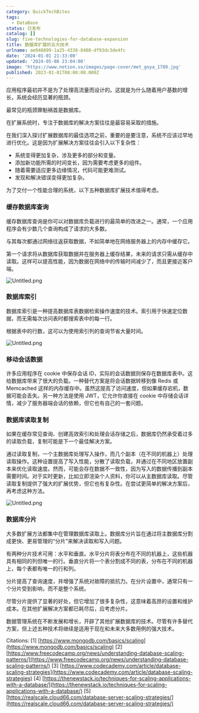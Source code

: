 ```yaml
---
category: QuickTechBites
tags:
  - DataBase
status: 已发布
catalog: []
slug: five-technologies-for-database-expansion
title: 数据库扩展的五大技术
urlname: ae048899-1a25-4338-8408-df93dc3de4fc
date: '2024-01-01 21:33:00'
updated: '2024-05-08 23:04:00'
image: 'https://www.notion.so/images/page-cover/met_goya_1789.jpg'
published: 2023-01-01T08:00:00.000Z
---
```


应用程序最初并不是为了处理高流量而设计的。这就是为什么随着用户基数的增长，系统会经历显著的瓶颈。


最常见的瓶颈罪魁祸首是数据库。


在扩展系统时，专注于数据库的解决方案往往是最容易采取的措施。


在我们深入探讨扩展数据库的最佳选项之前，重要的是要注意，系统不应该过早地进行优化。这是因为扩展解决方案往往会引入以下复杂性：

- 系统变得更加复杂，涉及更多的部分和变量。
- 添加新功能所需的时间变长，因为需要考虑更多的组件。
- 随着需要适应更多边缘情况，代码可能更难测试。
- 发现和解决错误变得更加复杂。

为了交付一个性能合理的系统，以下五种数据库扩展技术值得考虑。


### **缓存数据库查询**


缓存数据库查询是你可以对数据库负载进行的最简单的改进之一。通常，一个应用程序会有少数几个查询构成了请求的大多数。


与其每次都通过网络往返获取数据，不如简单地在网络服务器上的内存中缓存它。


第一个请求将从数据库获取数据并在服务器上缓存结果，未来的请求只需从缓存中读取。这样可以提高性能，因为数据在网络中的传输时间减少了，而且更接近客户端。


![Untitled.png](https://prod-files-secure.s3.us-west-2.amazonaws.com/5d24fe63-e567-4804-86f9-9fdc62e13082/90ccd300-8cb4-4392-a93f-76f7d0b7f352/Untitled.png?X-Amz-Algorithm=AWS4-HMAC-SHA256&X-Amz-Content-Sha256=UNSIGNED-PAYLOAD&X-Amz-Credential=ASIAZI2LB466WRFAT2YZ%2F20250313%2Fus-west-2%2Fs3%2Faws4_request&X-Amz-Date=20250313T053841Z&X-Amz-Expires=3600&X-Amz-Security-Token=IQoJb3JpZ2luX2VjEIX%2F%2F%2F%2F%2F%2F%2F%2F%2F%2FwEaCXVzLXdlc3QtMiJHMEUCIEMWD6dK2XRSe6pZX01Sur4XKotsa4%2BThZLz%2B7vFp2oCAiEA1mSMdpY%2FsOWaRBRPhyJ0L8%2B4NOqf7WeQyID9ujWA%2FmwqiAQIzv%2F%2F%2F%2F%2F%2F%2F%2F%2F%2FARAAGgw2Mzc0MjMxODM4MDUiDG4LaBiC6Ka4%2BaytcircA09JpX1YNK6AWyWKj54Hcks2EpVI1rQIgLijqqwkKXe8G1py2YAu71wRjZZZROuqIf%2BogKlvgUUV68BjbPCwPLVAzVdIYsI7UswyFeMdiqK3cQr2JFNJDsXX2wBLKG1YZIqT3v5lyPlgMco%2BBfTiErhCd9Dgin4OIHJvgDhfpqoQAb%2FYzXrCvfde49x7U%2Biq7k4n4rEU6qYuPTppe2I98mOXtISQXgjy0pH30vPp4n3sCIJWfld9JWCh2iU9mOVk5Sh2SD9xvnTAOPy165W4%2FTQANot5pivvhWd5t%2Fk2tkL5GDxTOp56ZU9Ndiji3Vd8tghasmHtgYF6fks%2FC2wZQi%2BJNKP8kj9LHImHiXoS1eVJ%2FOr%2FM7MPHGLU5XR0kFekPZCAscXol1%2FeclhYQSl7TjseyVL6x96xn9rnG2lA4TcS24JF1tqA6PJAu8g6%2F4lQMi4pixzk9McDmfZnWdvhcC23vUKmjXw7p7OaRZKr4sPGlq4sIcBoFHOpvFl3LGxtVrWKH3estXYQnuW4Gx%2FPVOhQAPtkdbSm7D%2FJCSA4de9QgIUsxHIOPzGsd0i8xiR%2FTEliWxOR2B15YsooADiMVG9dnKljvpOX0qFCDtvcMwPdErKiymBrZHz1lSdjML3Pyb4GOqUByU3mmhbDjJzyJ%2BLsNardXbTCZ0eWUoRWLZSJ7YVEagowi276%2B%2BGhPs8IfrdehNzC3HVnQI6vdSTUdzRhHL6gzNYn2ruOB1%2FpP%2FDcTA1HSO2S6OovIjGfYzM5v7AVKHzXWNFBdxBttE5drG%2FfsUcQuil7VYyD4jpEDRTPxsi3lygBKRXB6ep1%2F2tWp3BqkKmtNfJgTJGmWdrRU2qEj04saHZTVDSQ&X-Amz-Signature=3035cc769bd4f3b623e6c9bfc7314be564ad621507d1c3247d4fd764b7dd64fd&X-Amz-SignedHeaders=host&x-id=GetObject)


### **数据库索引**


数据库索引是一种提高数据库表数据检索操作速度的技术。索引用于快速定位数据，而无需每次访问表时都搜索表中的每一行。


根据表中的行数，这可以为使用索引列的查询节省大量时间。


![Untitled.png](https://prod-files-secure.s3.us-west-2.amazonaws.com/5d24fe63-e567-4804-86f9-9fdc62e13082/d4109739-24f9-4adf-abd6-8eec0d12f3c8/Untitled.png?X-Amz-Algorithm=AWS4-HMAC-SHA256&X-Amz-Content-Sha256=UNSIGNED-PAYLOAD&X-Amz-Credential=ASIAZI2LB466WRFAT2YZ%2F20250313%2Fus-west-2%2Fs3%2Faws4_request&X-Amz-Date=20250313T053841Z&X-Amz-Expires=3600&X-Amz-Security-Token=IQoJb3JpZ2luX2VjEIX%2F%2F%2F%2F%2F%2F%2F%2F%2F%2FwEaCXVzLXdlc3QtMiJHMEUCIEMWD6dK2XRSe6pZX01Sur4XKotsa4%2BThZLz%2B7vFp2oCAiEA1mSMdpY%2FsOWaRBRPhyJ0L8%2B4NOqf7WeQyID9ujWA%2FmwqiAQIzv%2F%2F%2F%2F%2F%2F%2F%2F%2F%2FARAAGgw2Mzc0MjMxODM4MDUiDG4LaBiC6Ka4%2BaytcircA09JpX1YNK6AWyWKj54Hcks2EpVI1rQIgLijqqwkKXe8G1py2YAu71wRjZZZROuqIf%2BogKlvgUUV68BjbPCwPLVAzVdIYsI7UswyFeMdiqK3cQr2JFNJDsXX2wBLKG1YZIqT3v5lyPlgMco%2BBfTiErhCd9Dgin4OIHJvgDhfpqoQAb%2FYzXrCvfde49x7U%2Biq7k4n4rEU6qYuPTppe2I98mOXtISQXgjy0pH30vPp4n3sCIJWfld9JWCh2iU9mOVk5Sh2SD9xvnTAOPy165W4%2FTQANot5pivvhWd5t%2Fk2tkL5GDxTOp56ZU9Ndiji3Vd8tghasmHtgYF6fks%2FC2wZQi%2BJNKP8kj9LHImHiXoS1eVJ%2FOr%2FM7MPHGLU5XR0kFekPZCAscXol1%2FeclhYQSl7TjseyVL6x96xn9rnG2lA4TcS24JF1tqA6PJAu8g6%2F4lQMi4pixzk9McDmfZnWdvhcC23vUKmjXw7p7OaRZKr4sPGlq4sIcBoFHOpvFl3LGxtVrWKH3estXYQnuW4Gx%2FPVOhQAPtkdbSm7D%2FJCSA4de9QgIUsxHIOPzGsd0i8xiR%2FTEliWxOR2B15YsooADiMVG9dnKljvpOX0qFCDtvcMwPdErKiymBrZHz1lSdjML3Pyb4GOqUByU3mmhbDjJzyJ%2BLsNardXbTCZ0eWUoRWLZSJ7YVEagowi276%2B%2BGhPs8IfrdehNzC3HVnQI6vdSTUdzRhHL6gzNYn2ruOB1%2FpP%2FDcTA1HSO2S6OovIjGfYzM5v7AVKHzXWNFBdxBttE5drG%2FfsUcQuil7VYyD4jpEDRTPxsi3lygBKRXB6ep1%2F2tWp3BqkKmtNfJgTJGmWdrRU2qEj04saHZTVDSQ&X-Amz-Signature=3ddaedffdebcb84efef8d1673dc4823a433f0a1b0428616e3561cf01947c59ef&X-Amz-SignedHeaders=host&x-id=GetObject)


### **移动会话数据**


许多应用程序在 cookie 中保存会话 ID，实际的会话数据则保存在数据库表中。这给数据库带来了很大的负载。一种替代方案是将会话数据转移到像 Redis 或 Memcached 这样的内存缓存中。虽然这提高了访问速度，但如果缓存宕机，数据可能会丢失。另一种方法是使用 JWT，它允许你直接在 cookie 中存储会话详情，减少了服务器端会话的依赖，但它也有自己的一套问题。


### **数据库读取复制**


如果在缓存常见查询、创建高效索引和处理会话存储之后，数据库仍然承受着过多的读取负载，复制可能是下一个最佳解决方案。


通过读取复制，一个主数据库处理写入操作，而几个副本（在不同的机器上）处理读取操作。这种设置提高了写入性能，分散了读取负载，并通过在不同地区放置副本来优化读取速度。然而，可能会存在数据不一致性，因为写入的数据传播到副本需要时间。对于实时更新，比如立即渲染个人资料，你可以从主数据库读取。尽管读取复制提供了强大的扩展优势，但它也有复杂性。在尝试更简单的解决方案后，再考虑这种方法。


![Untitled.png](https://prod-files-secure.s3.us-west-2.amazonaws.com/5d24fe63-e567-4804-86f9-9fdc62e13082/24928cbe-8502-42c3-8c51-57b72171cc67/Untitled.png?X-Amz-Algorithm=AWS4-HMAC-SHA256&X-Amz-Content-Sha256=UNSIGNED-PAYLOAD&X-Amz-Credential=ASIAZI2LB466WRFAT2YZ%2F20250313%2Fus-west-2%2Fs3%2Faws4_request&X-Amz-Date=20250313T053841Z&X-Amz-Expires=3600&X-Amz-Security-Token=IQoJb3JpZ2luX2VjEIX%2F%2F%2F%2F%2F%2F%2F%2F%2F%2FwEaCXVzLXdlc3QtMiJHMEUCIEMWD6dK2XRSe6pZX01Sur4XKotsa4%2BThZLz%2B7vFp2oCAiEA1mSMdpY%2FsOWaRBRPhyJ0L8%2B4NOqf7WeQyID9ujWA%2FmwqiAQIzv%2F%2F%2F%2F%2F%2F%2F%2F%2F%2FARAAGgw2Mzc0MjMxODM4MDUiDG4LaBiC6Ka4%2BaytcircA09JpX1YNK6AWyWKj54Hcks2EpVI1rQIgLijqqwkKXe8G1py2YAu71wRjZZZROuqIf%2BogKlvgUUV68BjbPCwPLVAzVdIYsI7UswyFeMdiqK3cQr2JFNJDsXX2wBLKG1YZIqT3v5lyPlgMco%2BBfTiErhCd9Dgin4OIHJvgDhfpqoQAb%2FYzXrCvfde49x7U%2Biq7k4n4rEU6qYuPTppe2I98mOXtISQXgjy0pH30vPp4n3sCIJWfld9JWCh2iU9mOVk5Sh2SD9xvnTAOPy165W4%2FTQANot5pivvhWd5t%2Fk2tkL5GDxTOp56ZU9Ndiji3Vd8tghasmHtgYF6fks%2FC2wZQi%2BJNKP8kj9LHImHiXoS1eVJ%2FOr%2FM7MPHGLU5XR0kFekPZCAscXol1%2FeclhYQSl7TjseyVL6x96xn9rnG2lA4TcS24JF1tqA6PJAu8g6%2F4lQMi4pixzk9McDmfZnWdvhcC23vUKmjXw7p7OaRZKr4sPGlq4sIcBoFHOpvFl3LGxtVrWKH3estXYQnuW4Gx%2FPVOhQAPtkdbSm7D%2FJCSA4de9QgIUsxHIOPzGsd0i8xiR%2FTEliWxOR2B15YsooADiMVG9dnKljvpOX0qFCDtvcMwPdErKiymBrZHz1lSdjML3Pyb4GOqUByU3mmhbDjJzyJ%2BLsNardXbTCZ0eWUoRWLZSJ7YVEagowi276%2B%2BGhPs8IfrdehNzC3HVnQI6vdSTUdzRhHL6gzNYn2ruOB1%2FpP%2FDcTA1HSO2S6OovIjGfYzM5v7AVKHzXWNFBdxBttE5drG%2FfsUcQuil7VYyD4jpEDRTPxsi3lygBKRXB6ep1%2F2tWp3BqkKmtNfJgTJGmWdrRU2qEj04saHZTVDSQ&X-Amz-Signature=f6d2dfa07051bafbc46389e63482ac685c3269a5c27d338cbd6f206083e585d0&X-Amz-SignedHeaders=host&x-id=GetObject)


### **数据库分片**


大多数扩展方法都集中在管理数据库读取上。数据库分片旨在通过将主数据库分割成更快、更易管理的“分片”来解决读取和写入问题。


有两种分片技术可用：水平和垂直。水平分片将表分布在不同的机器上，这些机器具有相同的列但唯一的行。垂直分片将一个表分割成不同的表，分布在不同的机器上，每个表都有唯一的行和列。


分片提高了查询速度，并增强了系统对故障的抵抗力。在分片设置中，通常只有一个分片受到影响，而不是整个系统。


尽管分片提供了显著的好处，但它增加了很多复杂性，这意味着高昂的设置和维护成本。在其他扩展解决方案都已耗尽后，应考虑分片。


数据管理系统在不断发展和增长，开辟了其他扩展数据库的技术。尽管有许多替代方案，但上述五种技术将继续是适用于现在和未来大多数用例的强大技术。


Citations:
[1] [https://www.mongodb.com/basics/scaling](https://www.mongodb.com/basics/scaling)
[2] [https://www.freecodecamp.org/news/understanding-database-scaling-patterns/](https://www.freecodecamp.org/news/understanding-database-scaling-patterns/)
[3] [https://www.codecademy.com/article/database-scaling-strategies](https://www.codecademy.com/article/database-scaling-strategies)
[4] [https://thenewstack.io/techniques-for-scaling-applications-with-a-database/](https://thenewstack.io/techniques-for-scaling-applications-with-a-database/)
[5] [https://realscale.cloud66.com/database-server-scaling-strategies/](https://realscale.cloud66.com/database-server-scaling-strategies/)

